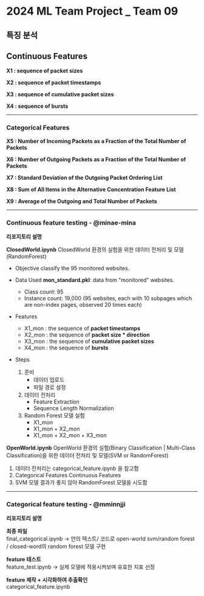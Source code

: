 # 2024 ML Team Project _ Team 09
## 특징 분석
## Continuous Features

**X1 : sequence of packet sizes**

**X2 : sequence of packet timestamps**

**X3 : sequence of cumulative packet sizes**

**X4 : sequence of bursts**

--------
### Categorical Features

**X5 : Number of Incoming Packets as a Fraction of the Total Number of Packets**

**X6 : Number of Outgoing Packets as a Fraction of the Total Number of Packets**

**X7 : Standard Deviation of the Outgoing Packet Ordering List**

**X8 : Sum of All Items in the Alternative Concentration Feature List**

**X9 : Average of the Outgoing and Total Number of Packets**

----------------------------------

### Continuous feature testing - @minae-mina

**리포지토리 설명**

**ClosedWorld.ipynb**
ClosedWorld 환경의 실험을 위한 데이터 전처리 및 모델(RandomForest)
- Objective
  classify the 95 monitored websites.
- Data Used
  **mon_standard.pkl**: data from "monitored" websites.
   - Class count: 95
   - Instance count: 19,000 (95 websites, each with 10 subpages which are non-index pages, observed 20 times each)
- Features
  - X1_mon : the sequence of **packet timestamps**
  - X2_mon : the sequence of **packet size * direction**
  - X3_mon : the sequence of **cumulative packet sizes**
  - X4_mon : the sequence of **bursts**

- Steps
  1. 준비
      - 데이터 업로드
      - 파일 경로 설정
  2. 데이터 전처리
      - Feature Extraction
      - Sequence Length Normalization
  3. Random Forest 모델 실험
      - X1_mon
      - X1_mon + X2_mon
      - X1_mon + X2_mon + X3_mon
    


**OpenWorld.ipynb**
OpenWorld 환경의 실험(Binary Classification | Multi-Class Classification)을 위한 데이터 전처리 및 모델(SVM or RandomForest)
1. 데이터 전처리는 categorical_feature.ipynb 을 참고함
2. Categorical Features Continuous Features
2. SVM 모델 결과가 좋지 않아 RandomForest 모델을 시도함
---------------

### Categorical feature testing - @mminnjji

**리포지토리 설명**

**최종 파일** <br>
final_categorical.ipynb → 안의 텍스트/ 코드로 open-world svm/random forest / closed-word의 random forest 모델 구현 

**feature 테스트** <br>
feature_test.ipynb → 실제 모델에 적용시켜보며 유효한 지표 선정

**feature 제작 + 시각화하여 추출확인** <br>
categorical_feature.ipynb
